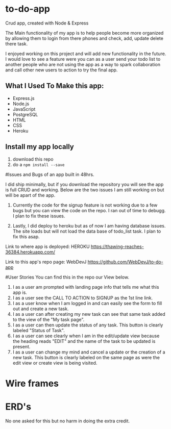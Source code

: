 # to-do-app
Crud app, created with Node & Express

The Main functionality of my app is to help people become more organized by allowing them to login from there phones and check, add, update delete there task.

I enjoyed working on this project and will add new functionality in the future. I would love to see a feature were you can as a user send your todo list to another people who are not using the app as a way to spark collaboration and call other new users to action to try the final app.

## What I Used To Make this app:

* Express.js
* Node.js
* JavaScript
* PostgreSQL
* HTML
* CSS
* Heroku

## Install my app locally
1. download this repo
2. do a `npm install --save`




#Issues and Bugs of an app built in 48hrs.

I did ship minimally, but if you download the repository you will see the app is full CRUD and working. Below are the two issues I am still working on but will be apart of the app.

1. Currently the code for the signup feature is not working due to a few bugs but you can view the code on the repo. I ran out of time to debugg. I plan to fix these issues.

2. Lastly, I did deploy to heroku but as of now I am having database issues. The site loads but will not load the data base of todo_list task. I plan to fix this asap.

Link to where app is deployed: HEROKU
https://thawing-reaches-36384.herokuapp.com/

Link to this app's repo page:
WebDevJ
https://github.com/WebDevJ/to-do-app


#User Stories
You can find this in the repo our View below.

1. I as a user am prompted with landing page info that tells me what this app is.
2. I as a user see the CALL TO ACTION to SIGNUP as the 1st line link.
3. I as a user know when I am logged in and can easily see the form to fill out and create a new task.
4. I as a user can after creating my new task can see that same task added to the view of the "My task page".
5. I as a user can then update the status of any task. This button is clearly labeled "Status of Task".
6. I as a user can see clearly when I am in the edit/update view because the heading reads "EDIT" and the name of the task to be updated is present.
7. I as a user can change my mind and cancel a update or the creation of a new task. This button is clearly labeled on the same page as were the edit view or create view is being visited.

# Wire frames

# ERD's     
No one asked for this but no harm in doing the extra credit.
